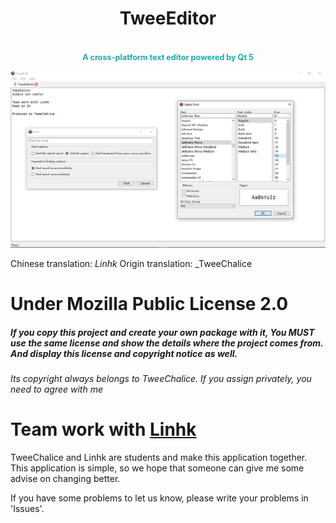 <center>
<h1>TweeEditor</h1></br><b style='font-size:.9em;color:#1faaa7'>A cross-platform text editor powered by Qt 5</b>
</center>

![Introduce Image](introduce.png)


Chinese translation: _Linhk_
Origin translation: _TweeChalice


# Under Mozilla Public License 2.0

#####  If you copy this project and create your own package with it, You MUST use the same license and show the details where the project comes from. And display this license and copyright notice as well.
###### Its copyright always belongs to TweeChalice.  If you assign privately, you need to agree with me


# Team work with [Linhk](https://github.com/Linhk1606 "Linhk")
  
 TweeChalice and Linhk are students and make this application together. This application is simple, so we hope that someone can give me some advise on changing better.
 

 If you have some problems to let us know, please write your problems in 'Issues'.
  
